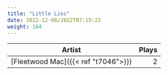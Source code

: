 ```yaml
---
title: "Little Lies"
date: 2022-12-08/2022T07:15:22
weight: 164
---
```




 Artist | Plays 
----- | -----:
[Fleetwood Mac]({{< ref "t7046">}}) | 2
